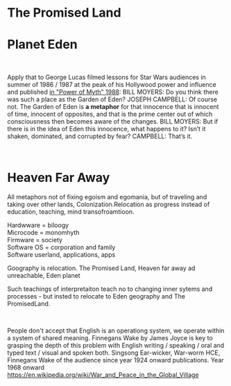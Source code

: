# The Promised Land

# Planet Eden

&nbsp;

Apply that to George Lucas filmed lessons for Star Wars audiences in summer of 1986 / 1987 at the peak of his Hollywood power and influence and published [in "Power of Myth" 1988](https://billmoyers.com/series/joseph-campbell-and-the-power-of-myth-1988/): BILL MOYERS: Do you think there was such a place as the Garden of Eden?
JOSEPH CAMPBELL: Of course not. The Garden of Eden is **a metaphor** for that innocence that is innocent of time, innocent of opposites, and that is the prime center out of which consciousness then becomes aware of the changes. BILL MOYERS: But if there is in the idea of Eden this innocence, what happens to it? Isn’t it shaken, dominated, and corrupted by fear? CAMPBELL: That’s it.

&nbsp;

# Heaven Far Away

All metaphors not of fixing egoism and egomania, but of traveling and taking over other lands, Colonization.Relocation as progress instead of education, teaching, mind transofroamtioon.

Hardwware = biloogy  
Microcode = monomhyth   
Firmware = society  
Software OS = corporation and family   
Software userland, applications, apps 

Goography is relocation. The Promised Land, Heaven far away ad unreachable, Eden planet

Such teachings of interpretaiton teach no to changing inner sytems and processes - but insted to relocate to Eden geography and The PromisedLand.

&nbsp;

People don't accept that English is an operationg system, we operate within a system of shared meaning. Finnegans Wake by James Joyce is key to grasping the depth of this problem with English writing / speaking / oral and typed text / visual and spoken both. Singsong Ear-wicker, War-worm HCE, Finnegans Wake of the audience since year 1924 onward publications. Year 1968 onward https://en.wikipedia.org/wiki/War_and_Peace_in_the_Global_Village

